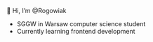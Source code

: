 👋 Hi, I’m @Rogowiak
- SGGW in Warsaw computer science student
- Currently learning frontend development

